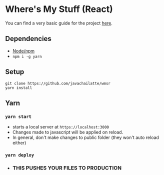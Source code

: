 # Where's My Stuff (React)

You can find a very basic guide for the project [here](https://github.com/facebookincubator/create-react-app/blob/master/packages/react-scripts/template/README.md).

## Dependencies
- [Node/npm](https://nodejs.org/en/)
- ` npm i -g yarn `

## Setup
```
git clone https://github.com/javachailatte/wmsr 
yarn install 
```

## Yarn

### ` yarn start ` 
- starts a local server at `https://localhost:3000`
- Changes made to javascript will be applied on reload.
- In general, don't make changes to public folder (they won't auto reload either)

### ` yarn deploy `
- ### THIS PUSHES YOUR FILES TO PRODUCTION


